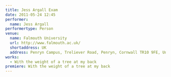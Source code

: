 ```yaml
---
title: Jess Argall Exam
date: 2011-05-24 12:45
performer:
  name: Jess Argall
performertype: Person
venue:
  name: Falmouth University
  url: http://www.falmouth.ac.uk/
  shortaddress: UK
  address: Penryn Campus, Treliever Road, Penryn, Cornwall TR10 9FE, United Kingdom
works:
  - With the weight of a tree at my back
premiere: With the weight of a tree at my back
---
```

